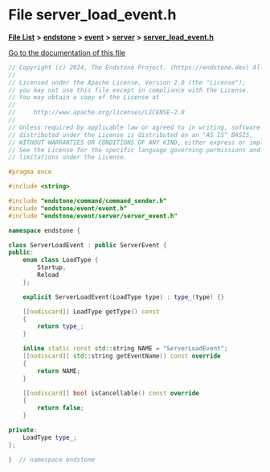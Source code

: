 

# File server\_load\_event.h

[**File List**](files.md) **>** [**endstone**](dir_6cf277b678674f97c7a2b6b3b2447b33.md) **>** [**event**](dir_f1d783c0ad83ee143d16e768ebca51c8.md) **>** [**server**](dir_77022909323d5ad872c4820a738a5429.md) **>** [**server\_load\_event.h**](server__load__event_8h.md)

[Go to the documentation of this file](server__load__event_8h.md)


```C++
// Copyright (c) 2024, The Endstone Project. (https://endstone.dev) All Rights Reserved.
//
// Licensed under the Apache License, Version 2.0 (the "License");
// you may not use this file except in compliance with the License.
// You may obtain a copy of the License at
//
//     http://www.apache.org/licenses/LICENSE-2.0
//
// Unless required by applicable law or agreed to in writing, software
// distributed under the License is distributed on an "AS IS" BASIS,
// WITHOUT WARRANTIES OR CONDITIONS OF ANY KIND, either express or implied.
// See the License for the specific language governing permissions and
// limitations under the License.

#pragma once

#include <string>

#include "endstone/command/command_sender.h"
#include "endstone/event/event.h"
#include "endstone/event/server/server_event.h"

namespace endstone {

class ServerLoadEvent : public ServerEvent {
public:
    enum class LoadType {
        Startup,
        Reload
    };

    explicit ServerLoadEvent(LoadType type) : type_(type) {}

    [[nodiscard]] LoadType getType() const
    {
        return type_;
    }

    inline static const std::string NAME = "ServerLoadEvent";
    [[nodiscard]] std::string getEventName() const override
    {
        return NAME;
    }

    [[nodiscard]] bool isCancellable() const override
    {
        return false;
    }

private:
    LoadType type_;
};

}  // namespace endstone
```



